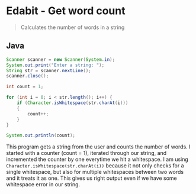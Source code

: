 # Edabit - Get word count

> Calculates the number of words in a string

## Java

```java
Scanner scanner = new Scanner(System.in);
System.out.print("Enter a string: ");
String str = scanner.nextLine();
scanner.close();

int count = 1;

for (int i = 0; i < str.length(); i++) {
    if (Character.isWhitespace(str.charAt(i)))
    {
        count++;
    }
}

System.out.println(count);
```

This program gets a string from the user and counts the number of words. I started with a counter (count = 1), iterated through our string, and incremented the counter by one everytime we hit a whitespace. I am using `Character.isWhitespace(str.charAt(i))` because it not only checks for a single whitespace, but also for multiple whitespaces between two words and it treats it as one. This gives us right output even if we have some whitespace error in our string.
